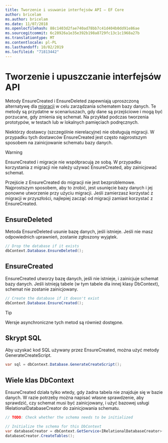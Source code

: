 ```yaml
---
title: Tworzenie i usuwanie interfejsów API — EF Core
author: bricelam
ms.author: bricelam
ms.date: 11/07/2018
ms.openlocfilehash: 88c1403d2fae740ad78bb7c41d404b0dd91e86ae
ms.sourcegitcommit: 6c28926a1e35e392b198a8729fc13c1c1968a27b
ms.translationtype: MT
ms.contentlocale: pl-PL
ms.lasthandoff: 10/02/2019
ms.locfileid: "71813442"
---
```

# <a name="create-and-drop-apis"></a>Tworzenie i upuszczanie interfejsów API

Metody EnsureCreated i EnsureDeleted zapewniają uproszczoną alternatywę dla [migracji](migrations/index.md) w celu zarządzania schematem bazy danych. Te metody są przydatne w scenariuszach, gdy dane są przejściowe i mogą być porzucane, gdy zmienia się schemat. Na przykład podczas tworzenia prototypów, w testach lub w lokalnych pamięciach podręcznych.

Niektórzy dostawcy (szczególnie nierelacyjne) nie obsługują migracji. W przypadku tych dostawców EnsureCreated jest często najprostszym sposobem na zainicjowanie schematu bazy danych.

> [!WARNING]
> EnsureCreated i migracje nie współpracują ze sobą. W przypadku korzystania z migracji nie należy używać EnsureCreated, aby zainicjować schemat.

Przejście z EnsureCreated do migracji nie jest bezproblemowe. Najprostszym sposobem, aby to zrobić, jest usunięcie bazy danych i jej ponowne utworzenie przy użyciu migracji. Jeśli zamierzasz korzystać z migracji w przyszłości, najlepiej zacząć od migracji zamiast korzystać z EnsureCreated.

## <a name="ensuredeleted"></a>EnsureDeleted

Metoda EnsureDeleted usunie bazę danych, jeśli istnieje. Jeśli nie masz odpowiednich uprawnień, zostanie zgłoszony wyjątek.

``` csharp
// Drop the database if it exists
dbContext.Database.EnsureDeleted();
```

## <a name="ensurecreated"></a>EnsureCreated

EnsureCreated utworzy bazę danych, jeśli nie istnieje, i zainicjuje schemat bazy danych. Jeśli istnieją tabele (w tym tabele dla innej klasy DbContext), schemat nie zostanie zainicjowany.

``` csharp
// Create the database if it doesn't exist
dbContext.Database.EnsureCreated();
```

> [!TIP]
> Wersje asynchroniczne tych metod są również dostępne.

## <a name="sql-script"></a>Skrypt SQL

Aby uzyskać kod SQL używany przez EnsureCreated, można użyć metody GenerateCreateScript.

``` csharp
var sql = dbContext.Database.GenerateCreateScript();
```

## <a name="multiple-dbcontext-classes"></a>Wiele klas DbContext

EnsureCreated działa tylko wtedy, gdy żadna tabela nie znajduje się w bazie danych. W razie potrzeby można napisać własne sprawdzenie, aby sprawdzić, czy schemat musi być zainicjowany, i użyć bazowej usługi IRelationalDatabaseCreator do zainicjowania schematu.

``` csharp
// TODO: Check whether the schema needs to be initialized

// Initialize the schema for this DbContext
var databaseCreator = dbContext.GetService<IRelationalDatabaseCreator>();
databaseCreator.CreateTables();
```
